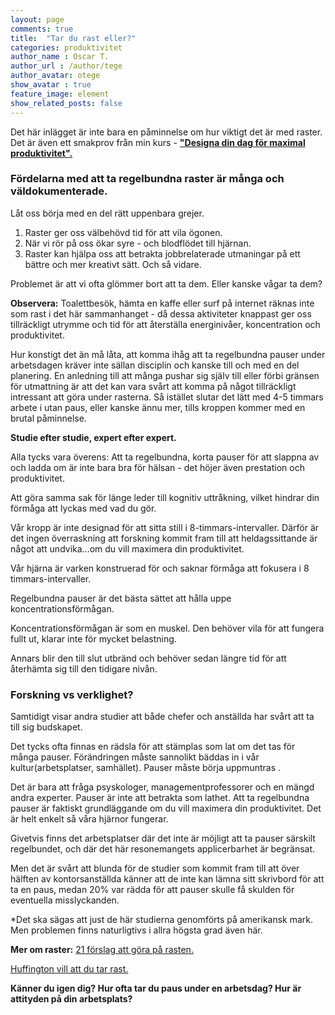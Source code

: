 ```yaml
---
layout: page
comments: true
title:  "Tar du rast eller?"
categories: produktivitet
author_name : Oscar T.
author_url : /author/tege
author_avatar: otege
show_avatar : true
feature_image: element
show_related_posts: false
---
```


Det här inlägget är inte bara en påminnelse om hur viktigt det är med raster. Det är även ett smakprov från min 
kurs - **["Designa din dag för maximal produktivitet".](https://www.openlearning.com/courses/designa-din-dag-fr-maximal-produktivitet)**


### Fördelarna med att ta regelbundna raster är många och väldokumenterade.


Låt oss börja med en del rätt uppenbara grejer.
1. Raster ger oss välbehövd tid för att vila ögonen. 
2. När vi rör på oss ökar syre - och blodflödet till hjärnan.
3. Raster kan hjälpa oss att betrakta jobbrelaterade utmaningar på ett bättre och mer kreativt sätt. Och så vidare.

Problemet är att vi ofta glömmer bort att ta dem. Eller kanske vågar ta dem?

**Observera:** Toalettbesök, hämta en kaffe eller surf på internet räknas inte som rast i det här sammanhanget - då dessa aktiviteter knappast ger oss tillräckligt utrymme och tid för att återställa energinivåer, koncentration och produktivitet.

Hur konstigt det än må låta, att komma ihåg att ta regelbundna pauser under arbetsdagen kräver inte sällan disciplin och kanske till och med en del planering. En anledning till att många pushar sig själv till eller förbi gränsen för utmattning är att det kan vara svårt att komma på något tillräckligt intressant att göra under rasterna. Så istället slutar det lätt med 4-5 timmars arbete i utan paus, eller kanske ännu mer, tills kroppen kommer med en brutal påminnelse.


**Studie efter studie, expert efter expert.**

Alla tycks vara överens: Att ta regelbundna, korta pauser för att slappna av och ladda om är inte bara bra för hälsan - det höjer även 
prestation och produktivitet.

Att göra samma sak för länge leder till kognitiv uttråkning, vilket hindrar din förmåga att lyckas med vad du gör.

Vår kropp är inte designad för att sitta still i 8-timmars-intervaller. Därför är det ingen överraskning att forskning kommit fram till att heldagssittande är något att undvika...om du vill maximera din produktivitet.

Vår hjärna är varken konstruerad för och saknar förmåga att fokusera i 8 timmars-intervaller.

Regelbundna pauser är det bästa sättet att hålla uppe koncentrationsförmågan.


Koncentrationsförmågan är som en muskel. Den behöver vila för att fungera fullt ut, klarar inte för mycket belastning.

Annars blir den till slut utbränd och behöver sedan längre tid för att återhämta sig till den tidigare nivån.

### Forskning vs verklighet?

Samtidigt visar andra studier att både chefer och anställda har svårt att ta till sig budskapet.

Det tycks ofta finnas en rädsla för att stämplas som lat om det tas för många pauser. Förändringen måste sannolikt bäddas in i vår kultur(arbetsplatser, samhället). Pauser måste börja uppmuntras .

Det är bara att fråga psyskologer, managementprofessorer och en mängd andra experter. Pauser är inte att betrakta som lathet. Att ta regelbundna pauser är faktiskt grundläggande om du vill maximera din produktivitet. Det är helt enkelt så våra hjärnor fungerar.

Givetvis finns det arbetsplatser där det inte är möjligt att ta pauser särskilt regelbundet, och där det här resonemangets applicerbarhet är begränsat.

Men det är svårt att blunda för de studier som kommit fram till att över hälften av kontorsanställda känner att de inte kan lämna sitt skrivbord för att ta en paus, medan 20% var rädda för att pauser skulle få skulden för eventuella misslyckanden. 

*Det ska sägas att just de här studierna genomförts på amerikansk mark. Men problemen finns naturligtivs i allra högsta grad även här.

**Mer om raster:**
<a href="http://www.lifehack.org/articles/productivity/21-counter-intuitive-break-ideas-to-boost-your-productivity-at-work.html">21 förslag att göra på rasten.</a>

<a href="http://www.inc.com/oscar-raymundo/why-arianna-huffington-wants-you-to-go-take-a-break.html">Huffington vill att du tar rast.</a>



**Känner du igen dig? Hur ofta tar du paus under en arbetsdag? Hur är attityden på din arbetsplats?** 
